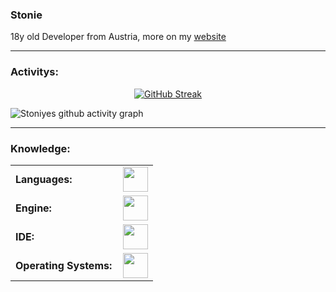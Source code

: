 ### Stonie

18y old Developer from Austria, more on my [website](https://stoniye.github.io/portfolio/)

------
<h3 align="left">Activitys:</h3>

<p align="center">
  <a href="https://git.io/streak-stats">
    <img src="https://github-readme-streak-stats-eight.vercel.app?user=Stoniye&theme=blue-green&hide_border=true&date_format=M%20j%5B%2C%20Y%5D&background=0D1117&fire=EB5C20&currStreakNum=00DC5D&currStreakLabel=00DC5D&sideNums=13DC7E&dates=006C2D&ring=00DC5D&sideLabels=CFCFCE&stroke=CFCFCE&excludeDaysLabel=006C2D" alt="GitHub Streak" />
  </a>
</p>

![Stoniyes github activity graph](https://github-readme-activity-graph.vercel.app/graph?username=Stoniye&bg_color=0d1117&color=13dc7e&line=00dc5d&title_color=0d1117&point=192c34&area_color=18353a&area=true&hide_border=true)

------
<h3 align="left">Knowledge:</h3>
<table>
    <tr>
        <td style="font-weight: bold; padding-right: 10px; vertical-align: center; border: none;">Languages:</td>
        <td><img height="40" src="https://skillicons.dev/icons?i=cs,c,cpp,css,dart,html,js,py"/></td>
    </tr>
    <tr>
        <td style="font-weight: bold; padding-right: 10px; vertical-align: center; border: none;">Engine:</td>
        <td><img height="40" src="https://skillicons.dev/icons?i=godot,flutter,unity"/></td>
    </tr>
    <tr>
        <td style="font-weight: bold; padding-right: 10px; vertical-align: center; border: none;">IDE:</td>
        <td><img height="40" src="https://skillicons.dev/icons?i=webstorm,androidstudio,visualstudio"/></td>
    </tr>
    <tr>
        <td style="font-weight: bold; padding-right: 10px; vertical-align: center; border: none;">Operating Systems:</td>
        <td><img height="40" src="https://skillicons.dev/icons?i=windows,linux"/></td>
    </tr>
</table>
